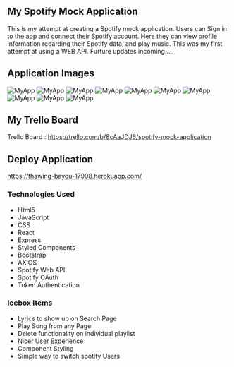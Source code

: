 

## My Spotify Mock Application

This is my attempt at creating a Spotify mock application. Users can Sign in to the app and connect their Spotify account. Here they can view profile information regarding their Spotify data, and play music. This was my first attempt at using a WEB API. Furture updates incoming.....

## Application Images
![MyApp](https://i.imgur.com/SLsrWRx.png)
![MyApp](https://i.imgur.com/3b4Lmnq.png)
![MyApp](https://i.imgur.com/ujhPzee.png)
![MyApp](https://i.imgur.com/d39SzBX.png)
![MyApp](https://i.imgur.com/jkHrejj.png)
![MyApp](https://i.imgur.com/3qpI8Gc.png)
![MyApp](https://i.imgur.com/f01H95N.png)
![MyApp](https://i.imgur.com/CgOpSJh.png)
![MyApp](https://i.imgur.com/gpSe0BI.png)
![MyApp](https://i.imgur.com/P5fk6hg.png)




## My Trello Board

Trello Board : https://trello.com/b/8cAaJDJ6/spotify-mock-application


## Deploy Application

https://thawing-bayou-17998.herokuapp.com/

### Technologies Used

- Html5
- JavaScript
- CSS
- React
- Express
- Styled Components
- Bootstrap
- AXIOS
- Spotify Web API
- Spotify OAuth
- Token Authentication

### Icebox Items

- Lyrics to show up on Search Page
- Play Song from any Page 
- Delete functionality on individual playlist
- Nicer User Experience
- Component Styling
- Simple way to switch spotify Users 



